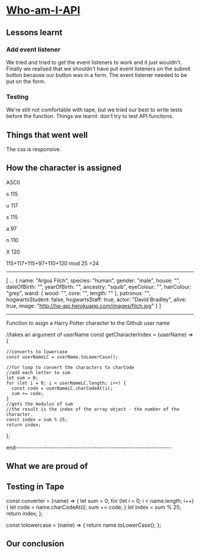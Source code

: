 # [Who-am-I-API](https://fac-15.github.io/Who-am-I-API/)

## Lessons learnt

### Add event listener 

We tried and tried to get the event listeners to work and it just wouldn't. Finally we realised that we shouldn't have put event listeners on the submit button because our button was in a form. The event listener needed to be put on the form. 

### Testing 

We're still not comfortable with tape, but we tried our best to write tests before the function. Things we learnt: don't try to test API functions. 

## Things that went well

The css is responsive.




How the character is assigned
----------------------------

  ASCII
  
s 115

u 117

s 115

a  97

n 110

X 120

115+117+115+97+110+120 mod 25
=24
______________________________

[ ...
    {
    name: "Argus Filch",
    species: "human",
    gender: "male",
    house: "",
    dateOfBirth: "",
    yearOfBirth: "",
    ancestry: "squib",
    eyeColour: "",
    hairColour: "grey",
    wand: {
    wood: "",
    core: "",
    length: ""
    },
    patronus: "",
    hogwartsStudent: false,
    hogwartsStaff: true,
    actor: "David Bradley",
    alive: true,
    image: "http://hp-api.herokuapp.com/images/filch.jpg"
    }
]

------------------------------------------------------------------
Function to asign a Harry Potter character to the Github user name
  
  //takes an argument of userName
  const getCharacterIndex = (userName) => {
    
    //converts to lowercase
    const userNameLC = userName.toLowerCase();
     
    //for loop to convert the characters to charCode
    //add each letter to sum
    let sum = 0;
    for (let i = 0; i < userNameLC.length; i++) {
      const code = userNameLC.charCodeAt(i);
      sum += code;
    }
    //gets the modulus of sum
    //the result is the index of the array object - the number of the character.
    const index = sum % 25;
    return index;
  };

end-----------------------------------------------------------------

## What we are proud of

Testing in Tape
---------------

const converter = (name) => {
  let sum = 0;
  for (let i = 0; i < name.length; i++) {
    let code = name.charCodeAt(i);
    sum += code;
  }
  let index = sum % 25;
  return index;
};

const tolowercase = (name) => {
  return name.toLowerCase();
};


## Our conclusion


